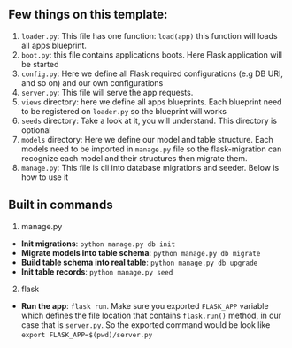 ## Few things on this template:
1. `loader.py`: This file has one function: `load(app)` this function will loads all apps blueprint.
2. `boot.py`: this file contains applications boots. Here Flask application will be started
3. `config.py`: Here we define all Flask required configurations (e.g DB URI, and so on) and our own configurations
4. `server.py`: This file will serve the app requests.
5. `views` directory: here we define all apps blueprints. Each blueprint need to be registered on `loader.py` so the blueprint will works
6. `seeds` directory: Take a look at it, you will understand. This directory is optional
7. `models` directory: Here we define our model and table structure. Each models need to be imported in `manage.py` file so the flask-migration can recognize each model and their structures then migrate them.
8. `manage.py`: This file is cli into database migrations and seeder. Below is how to use it

## Built in commands
1. manage.py
  - **Init migrations**: `python manage.py db init`
  - **Migrate models into table schema**: `python manage.py db migrate`
  - **Build table schema into real table**: `python manage.py db upgrade`
  - **Init table records**: `python manage.py seed`
2. flask
  - **Run the app**: `flask run`. Make sure you exported `FLASK_APP` variable which defines the file location that contains `flask.run()` method, in our case that is `server.py`. So the exported command would be look like `export FLASK_APP=$(pwd)/server.py`